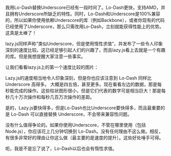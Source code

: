 我用Lo-Dash替换Underscore已经有一段时间了。Lo-Dash更快，支持AMD，并且拥有Underscore所缺乏的特性。同时，Lo-Dash和Underscore是100%兼容的，所以如果你使用依赖Underscore的库（例如Backbone），或者你现有的代码已经使用了Underscore，那么只需改用Lo-Dash，立刻就能获得性能上的优势。这真是太棒了！



lazy.js同样声称“类似Underscore，但是使用惰性求值”，并发布了一些令人印象深刻的速度比较。这已经足够引起人们的兴趣了，而且lazy.js看上去就是一个有趣的库。但是我想提醒大家注意一些事实。

让我们看看lazy.js上的第一个速度比较的图片：



Lazy.js的速度相当地令人印象深刻，但是你也应该注意到 Lo-Dash 同样比 Underscore 高得多。 大概是四五倍，甚至更多。现在看看左边的数据，那是每秒能完成的操作。这些柱状图形很小，但是它们代表的数字可是相当巨大！那是每秒几十万次操作和每秒几百万次操作的差距。

是的，Lazy.js要快得多，但是Lo-Dash也比Underscore要快得多，而且最重要的是 Lo-Dash 可以直接替换 Underscore，不会带来兼容性问题。

没有什么值得争论的。如果你使用Underscore，不管在哪里使用（包括 Node.js），你应该花上几分钟切换到 Lo-Dash。没有任何理由不这么做。相反，有很多非常好的理由让你这么做（最主要的是速度的提升）。这些好处唾手可得。

呃，我是不是忘了说了，Lo-Dash以后也会有惰性求值。